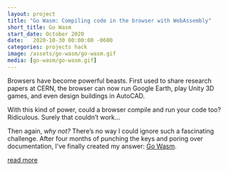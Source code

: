 ```yaml
---
layout: project
title: "Go Wasm: Compiling code in the browser with WebAssembly"
short_title: Go Wasm
start_date: October 2020
date:   2020-10-30 00:00:00 -0600
categories: projects hack
image: /assets/go-wasm/go-wasm.gif
media: [go-wasm/go-wasm.gif]
---
```

Browsers have become powerful beasts. First used to share research papers at CERN, the browser can now run Google Earth, play Unity 3D games, and even design buildings in AutoCAD.

With this kind of power, could a browser compile and run your code too? Ridiculous. Surely that couldn’t work...

Then again, _why not?_ There’s no way I could ignore such a fascinating challenge. After four months of punching the keys and poring over documentation, I’ve finally created my answer: [Go Wasm][].

<a class="read-more" href="https://johnstarich.medium.com/how-to-compile-code-in-the-browser-with-webassembly-b59ffd452c2b">read more</a>

[Go Wasm]: https://johnstarich.medium.com/how-to-compile-code-in-the-browser-with-webassembly-b59ffd452c2b
